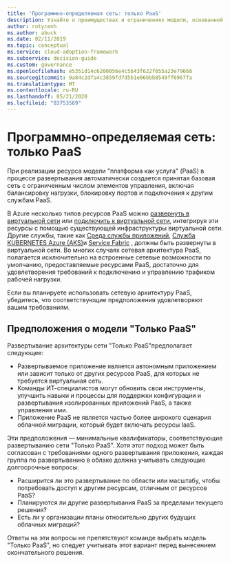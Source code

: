 ```yaml
---
title: 'Программно-определяемая сеть: только PaaS'
description: Узнайте о преимуществах и ограничениях модели, основанной только на PaaS, в программно-определяемой сети в облаке.
author: rotycenh
ms.author: abuck
ms.date: 02/11/2019
ms.topic: conceptual
ms.service: cloud-adoption-framework
ms.subservice: decision-guide
ms.custom: governance
ms.openlocfilehash: e5351d14c6200056e4c5b43f622f655a23e79668
ms.sourcegitcommit: 9a84c2dfa4c3859fd7d5b1e06bbb8549ff6967fa
ms.translationtype: MT
ms.contentlocale: ru-RU
ms.lasthandoff: 05/21/2020
ms.locfileid: "83753569"
---
```

# <a name="software-defined-networking-paas-only"></a>Программно-определяемая сеть: только PaaS

При реализации ресурса модели "платформа как услуга" (PaaS) в процессе развертывания автоматически создается принятая базовая сеть с ограниченным числом элементов управления, включая балансировку нагрузки, блокировку портов и подключения к другим службам PaaS.

В Azure несколько типов ресурсов PaaS можно [развернуть в виртуальной сети](https://docs.microsoft.com/azure/virtual-network/virtual-network-for-azure-services) или [подключить к виртуальной сети](https://docs.microsoft.com/azure/virtual-network/virtual-network-service-endpoints-overview), интегрируя эти ресурсы с помощью существующей инфраструктуры виртуальной сети. Другие службы, такие как [Среда службы приложений](https://docs.microsoft.com/azure/app-service/environment/intro), [Служба KUBERNETES Azure (AKS)](https://docs.microsoft.com/azure/aks/intro-kubernetes)и [Service Fabric](https://docs.microsoft.com/azure/service-fabric/service-fabric-overview) , должны быть развернуты в виртуальной сети. Во многих случаях сетевая архитектура PaaS, полагается исключительно на встроенные сетевые возможности по умолчанию, предоставляемые ресурсами PaaS, достаточно для удовлетворения требований к подключению и управлению трафиком рабочей нагрузки.

Если вы планируете использовать сетевую архитектуру PaaS, убедитесь, что соответствующие предположения удовлетворяют вашим требованиям.

## <a name="paas-only-assumptions"></a>Предположения о модели "Только PaaS"

Развертывание архитектуры сети "Только PaaS"предполагает следующее:

- Развертываемое приложение является автономным приложением или зависит только от других ресурсов PaaS, для которых не требуется виртуальная сеть.
- Команды ИТ-специалистов могут обновить свои инструменты, улучшить навыки и процессы для поддержки конфигурации и развертывания изолированных приложений PaaS, а также управления ими.
- Приложение PaaS не является частью более широкого сценария облачной миграции, который будет включать ресурсы IaaS.

Эти предположения — минимальные квалификаторы, соответствующие развертыванию сети "Только PaaS". Хотя этот подход может быть согласован с требованиями одного развертывания приложения, каждая группа по развертыванию в облаке должна учитывать следующие долгосрочные вопросы:

- Расширится ли это развертывание по области или масштабу, чтобы потребовать доступ к другим ресурсам, отличным от ресурсов PaaS?
- Планируются ли другие развертывания PaaS за пределами текущего решения?
- Есть ли у организации планы относительно других будущих облачных миграций?

Ответы на эти вопросы не препятствуют команде выбрать модель "Только PaaS", но следует учитывать этот вариант перед вынесением окончательного решения.
